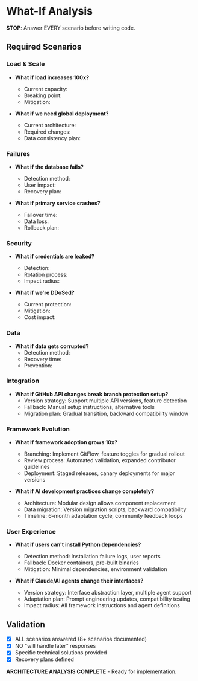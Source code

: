 # What-If Analysis

**STOP**: Answer EVERY scenario before writing code.

## Required Scenarios

### Load & Scale
- **What if load increases 100x?**
  - Current capacity:
  - Breaking point:
  - Mitigation:

- **What if we need global deployment?**
  - Current architecture:
  - Required changes:
  - Data consistency plan:

### Failures
- **What if the database fails?**
  - Detection method:
  - User impact:
  - Recovery plan:

- **What if primary service crashes?**
  - Failover time:
  - Data loss:
  - Rollback plan:

### Security
- **What if credentials are leaked?**
  - Detection:
  - Rotation process:
  - Impact radius:

- **What if we're DDoSed?**
  - Current protection:
  - Mitigation:
  - Cost impact:

### Data
- **What if data gets corrupted?**
  - Detection method:
  - Recovery time:
  - Prevention:

### Integration
- **What if GitHub API changes break branch protection setup?**
  - Version strategy: Support multiple API versions, feature detection
  - Fallback: Manual setup instructions, alternative tools
  - Migration plan: Gradual transition, backward compatibility window

### Framework Evolution
- **What if framework adoption grows 10x?**
  - Branching: Implement GitFlow, feature toggles for gradual rollout
  - Review process: Automated validation, expanded contributor guidelines
  - Deployment: Staged releases, canary deployments for major versions

- **What if AI development practices change completely?**
  - Architecture: Modular design allows component replacement
  - Data migration: Version migration scripts, backward compatibility
  - Timeline: 6-month adaptation cycle, community feedback loops

### User Experience
- **What if users can't install Python dependencies?**
  - Detection method: Installation failure logs, user reports
  - Fallback: Docker containers, pre-built binaries
  - Mitigation: Minimal dependencies, environment validation

- **What if Claude/AI agents change their interfaces?**
  - Version strategy: Interface abstraction layer, multiple agent support
  - Adaptation plan: Prompt engineering updates, compatibility testing
  - Impact radius: All framework instructions and agent definitions

## Validation
- [x] ALL scenarios answered (8+ scenarios documented)
- [x] NO "will handle later" responses
- [x] Specific technical solutions provided
- [x] Recovery plans defined

**ARCHITECTURE ANALYSIS COMPLETE** - Ready for implementation.
